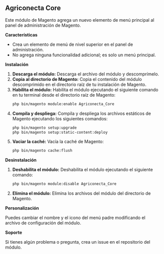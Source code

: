## Agriconecta Core

Este módulo de Magento agrega un nuevo elemento de menú principal al panel de administración de Magento. 

**Características**

* Crea un elemento de menú de nivel superior en el panel de administración.
* No agrega ninguna funcionalidad adicional; es solo un menú principal.

**Instalación**

1. **Descarga el módulo:** Descarga el archivo del módulo y descomprímelo. 
2. **Copia al directorio de Magento:** Copia el contenido del módulo descomprimido en el directorio raíz de tu instalación de Magento. 
3. **Habilita el módulo:** Habilita el módulo ejecutando el siguiente comando en tu terminal desde el directorio raíz de Magento:
   ```bash
   php bin/magento module:enable Agriconecta_Core 
   ```
4. **Compila y despliega:** Compila y despliega los archivos estáticos de Magento ejecutando los siguientes comandos:
   ```bash
   php bin/magento setup:upgrade
   php bin/magento setup:static-content:deploy 
   ```
5. **Vaciar la caché:** Vacía la caché de Magento: 
   ```bash
   php bin/magento cache:flush
   ```

**Desinstalación**

1. **Deshabilita el módulo:** Deshabilita el módulo ejecutando el siguiente comando:
   ```bash
   php bin/magento module:disable Agriconecta_Core 
   ```
2. **Elimina el módulo:** Elimina los archivos del módulo del directorio de Magento. 

**Personalización**

Puedes cambiar el nombre y el icono del menú padre modificando el archivo de configuración del módulo. 

**Soporte**

Si tienes algún problema o pregunta, crea un issue en el repositorio del módulo. 
